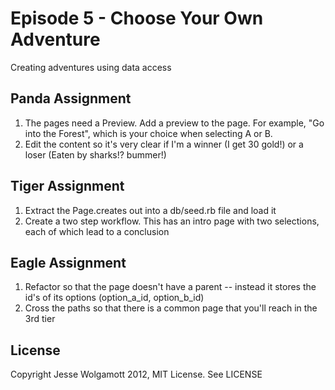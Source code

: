 Episode 5 - Choose Your Own Adventure
=====================================

Creating adventures using data access

Panda Assignment
----------------

1. The pages need a Preview. Add a preview to the page. For example, "Go into the Forest", which is your choice when selecting A or B.
2. Edit the content so it's very clear if I'm a winner (I get 30 gold!) or a loser (Eaten by sharks!? bummer!)

Tiger Assignment
----------------

1. Extract the Page.creates out into a db/seed.rb file and load it
2. Create a two step workflow. This has an intro page with two selections, each of which lead to a conclusion

Eagle Assignment
----------------

1. Refactor so that the page doesn't have a parent -- instead it stores the id's of its options (option_a_id, option_b_id)
2. Cross the paths so that there is a common page that you'll reach in the 3rd tier

License
-------

Copyright Jesse Wolgamott 2012, MIT License. See LICENSE
